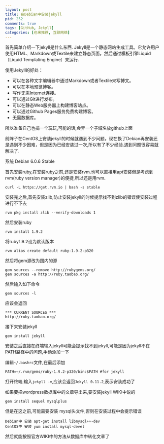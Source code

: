 ```yaml
--- 
layout: post
title: 在Debian中安装jekyll
pid: 252
comments: true
tags: [GitHub, Jekyll]
categories: [也来推荐, 互联网络]
---
```

首先简单介绍一下jekyll是什么东西.
Jekyll是一个静态网站生成工具。它允许用户使用HTML、Markdown或Textile来建立静态页面，然后通过模板引擎Liquid（Liquid Templating Engine）来运行.

使用Jekyll的好处：

- 可以在各种文字编辑器中通过Markdown或者Textile来写博文。
- 可以在本地预览博客。
- 写作无需Internet连接。
- 可以通过Git进行发布。
- 可以在静态Web服务器上构建博客站点。
- 可以通过Github Pages服务免费构建博客。
- 无需数据库。

所以准备自己也搞一个玩玩,可能的话,会弄一个子域名放github上面

前阵子在CentOS上安装jekyll的时候就遇到不少问题，现在换了Debian再安装还是遇到不少困难，但是因为已经安装过一次,所以有了不少经验.遇到问题很容易就解决了.

系统 Debian 6.0.6 Stable

首先安装ruby,在安装ruby之前,还是安装rvm.也可以直接用apt安装但是考虑到rvm(ruby version manager)的便捷,所以还是用rvm.

    curl -L https://get.rvm.io | bash -s stable

安装完之后,首先安装zlib,防止安装jekyll的时候提示找不到zlib的错误使安装过程进行不下去

    rvm pkg install zlib --verify-downloads 1

然后安装ruby

    rvm install 1.9.2

将ruby1.9.2设为默认版本

    rvm alias create default ruby-1.9.2-p320

然后将gem源改为国内的源

    gem sources --remove http://rubygems.org/
    gem sources -a http://ruby.taobao.org/

然后输入如下命令

    gem sources -l

应该会返回

    *** CURRENT SOURCES ***
    http://ruby.taobao.org/

接下来安装jekyll

    gem install jekyll

安装之后直接在终端输入jekyll可能会提示找不到jekyll,可能是因为jekyll不在PATH路径中的问题,手动添加一下

编辑`~/.bashrc`文件,在最后添加

    PATH=~/.rvm/gems/ruby-1.9.2-p320/bin:$PATH #for jekyll

打开终端,输入`jekyll -v`,应该会返回`Jekyll 0.11.2`,表示安装成功了

如果要把wordpress数据库中的文章导出来,要安装jekyll WIKI中说的

    gem install sequel mysqlplus
但是在这之前,可能需要安装 mysql头文件,否则在安装过程中会提示错误

    Debian中 安装 apt-get install libmysql++-dev
    CentOS中 安装 yum install mysql-devel

然后就能按照官方WIKI中的方法从数据库中转化文章了
